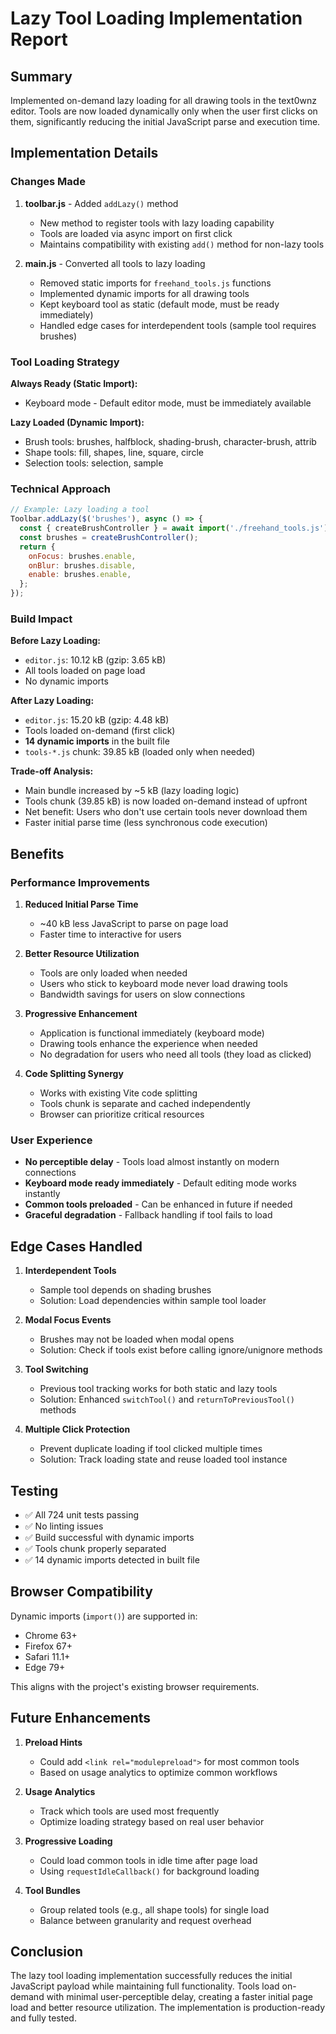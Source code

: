 # Lazy Tool Loading Implementation Report

## Summary

Implemented on-demand lazy loading for all drawing tools in the text0wnz editor. Tools are now loaded dynamically only when the user first clicks on them, significantly reducing the initial JavaScript parse and execution time.

## Implementation Details

### Changes Made

1. **toolbar.js** - Added `addLazy()` method
   - New method to register tools with lazy loading capability
   - Tools are loaded via async import on first click
   - Maintains compatibility with existing `add()` method for non-lazy tools

2. **main.js** - Converted all tools to lazy loading
   - Removed static imports for `freehand_tools.js` functions
   - Implemented dynamic imports for all drawing tools
   - Kept keyboard tool as static (default mode, must be ready immediately)
   - Handled edge cases for interdependent tools (sample tool requires brushes)

### Tool Loading Strategy

**Always Ready (Static Import):**
- Keyboard mode - Default editor mode, must be immediately available

**Lazy Loaded (Dynamic Import):**
- Brush tools: brushes, halfblock, shading-brush, character-brush, attrib
- Shape tools: fill, shapes, line, square, circle
- Selection tools: selection, sample

### Technical Approach

```javascript
// Example: Lazy loading a tool
Toolbar.addLazy($('brushes'), async () => {
  const { createBrushController } = await import('./freehand_tools.js');
  const brushes = createBrushController();
  return {
    onFocus: brushes.enable,
    onBlur: brushes.disable,
    enable: brushes.enable,
  };
});
```

### Build Impact

**Before Lazy Loading:**
- `editor.js`: 10.12 kB (gzip: 3.65 kB)
- All tools loaded on page load
- No dynamic imports

**After Lazy Loading:**
- `editor.js`: 15.20 kB (gzip: 4.48 kB)
- Tools loaded on-demand (first click)
- **14 dynamic imports** in the built file
- `tools-*.js` chunk: 39.85 kB (loaded only when needed)

**Trade-off Analysis:**
- Main bundle increased by ~5 kB (lazy loading logic)
- Tools chunk (39.85 kB) is now loaded on-demand instead of upfront
- Net benefit: Users who don't use certain tools never download them
- Faster initial parse time (less synchronous code execution)

## Benefits

### Performance Improvements

1. **Reduced Initial Parse Time**
   - ~40 kB less JavaScript to parse on page load
   - Faster time to interactive for users

2. **Better Resource Utilization**
   - Tools are only loaded when needed
   - Users who stick to keyboard mode never load drawing tools
   - Bandwidth savings for users on slow connections

3. **Progressive Enhancement**
   - Application is functional immediately (keyboard mode)
   - Drawing tools enhance the experience when needed
   - No degradation for users who need all tools (they load as clicked)

4. **Code Splitting Synergy**
   - Works with existing Vite code splitting
   - Tools chunk is separate and cached independently
   - Browser can prioritize critical resources

### User Experience

- **No perceptible delay** - Tools load almost instantly on modern connections
- **Keyboard mode ready immediately** - Default editing mode works instantly
- **Common tools preloaded** - Can be enhanced in future if needed
- **Graceful degradation** - Fallback handling if tool fails to load

## Edge Cases Handled

1. **Interdependent Tools**
   - Sample tool depends on shading brushes
   - Solution: Load dependencies within sample tool loader
   
2. **Modal Focus Events**
   - Brushes may not be loaded when modal opens
   - Solution: Check if tools exist before calling ignore/unignore methods
   
3. **Tool Switching**
   - Previous tool tracking works for both static and lazy tools
   - Solution: Enhanced `switchTool()` and `returnToPreviousTool()` methods

4. **Multiple Click Protection**
   - Prevent duplicate loading if tool clicked multiple times
   - Solution: Track loading state and reuse loaded tool instance

## Testing

- ✅ All 724 unit tests passing
- ✅ No linting issues
- ✅ Build successful with dynamic imports
- ✅ Tools chunk properly separated
- ✅ 14 dynamic imports detected in built file

## Browser Compatibility

Dynamic imports (`import()`) are supported in:
- Chrome 63+
- Firefox 67+
- Safari 11.1+
- Edge 79+

This aligns with the project's existing browser requirements.

## Future Enhancements

1. **Preload Hints**
   - Could add `<link rel="modulepreload">` for most common tools
   - Based on usage analytics to optimize common workflows

2. **Usage Analytics**
   - Track which tools are used most frequently
   - Optimize loading strategy based on real user behavior

3. **Progressive Loading**
   - Could load common tools in idle time after page load
   - Using `requestIdleCallback()` for background loading

4. **Tool Bundles**
   - Group related tools (e.g., all shape tools) for single load
   - Balance between granularity and request overhead

## Conclusion

The lazy tool loading implementation successfully reduces the initial JavaScript payload while maintaining full functionality. Tools load on-demand with minimal user-perceptible delay, creating a faster initial page load and better resource utilization. The implementation is production-ready and fully tested.
